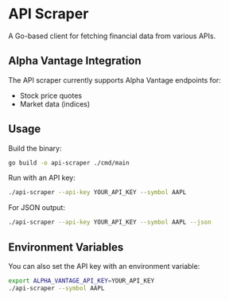 # API Scraper

A Go-based client for fetching financial data from various APIs.

## Alpha Vantage Integration

The API scraper currently supports Alpha Vantage endpoints for:
- Stock price quotes
- Market data (indices)

## Usage

Build the binary:
```bash
go build -o api-scraper ./cmd/main
```

Run with an API key:
```bash
./api-scraper --api-key YOUR_API_KEY --symbol AAPL
```

For JSON output:
```bash
./api-scraper --api-key YOUR_API_KEY --symbol AAPL --json
```

## Environment Variables

You can also set the API key with an environment variable:
```bash
export ALPHA_VANTAGE_API_KEY=YOUR_API_KEY
./api-scraper --symbol AAPL
```

